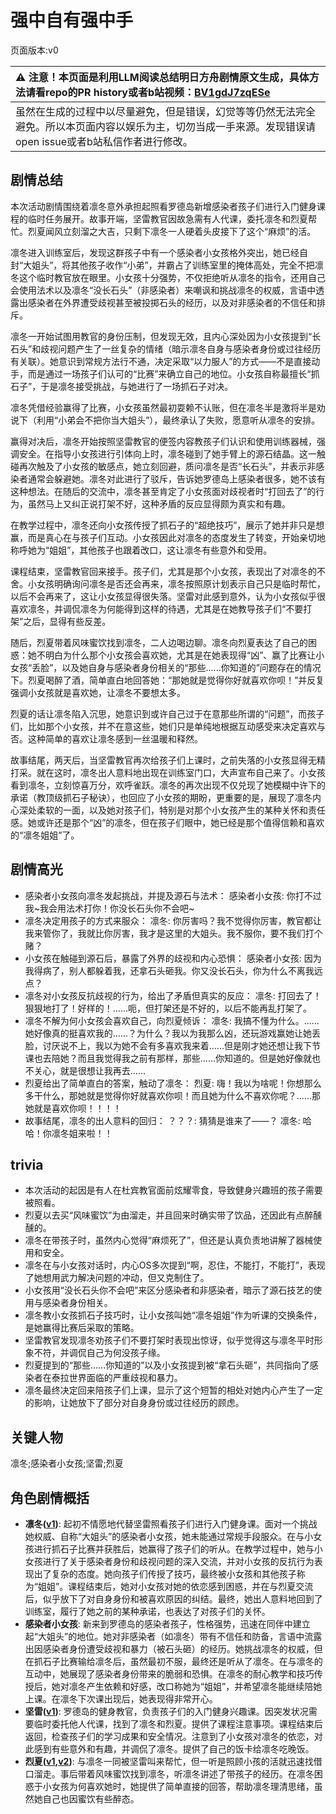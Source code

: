 # 强中自有强中手
页面版本:v0
 

| :warning: 注意！本页面是利用LLM阅读总结明日方舟剧情原文生成，具体方法请看repo的PR history或者b站视频：[BV1gdJ7zqESe](https://www.bilibili.com/video/BV1gdJ7zqESe/)         |
|:----------------------------|
| 虽然在生成的过程中以尽量避免，但是错误，幻觉等等仍然无法完全避免。所以本页面内容以娱乐为主，切勿当成一手来源。发现错误请open issue或者b站私信作者进行修改。|



## 剧情总结
本次活动剧情围绕着凛冬意外承担起照看罗德岛新增感染者孩子们进行入门健身课程的临时任务展开。故事开端，坚雷教官因故急需有人代课，委托凛冬和烈夏帮忙。烈夏闻风立刻溜之大吉，只剩下凛冬一人硬着头皮接下了这个“麻烦”的活。

凛冬进入训练室后，发现这群孩子中有一个感染者小女孩格外突出，她已经自封“大姐头”，将其他孩子收作“小弟”，并霸占了训练室里的掩体高处，完全不把凛冬这个临时教官放在眼里。小女孩十分强势，不仅拒绝听从凛冬的指令，还用自己会使用法术以及凛冬“没长石头”（非感染者）来嘲讽和挑战凛冬的权威，言语中透露出感染者在外界遭受歧视甚至被投掷石头的经历，以及对非感染者的不信任和排斥。

凛冬一开始试图用教官的身份压制，但发现无效，且内心深处因为小女孩提到“长石头”和歧视问题产生了一丝复杂的情绪（暗示凛冬自身与感染者身份或过往经历有关联）。她意识到常规方法行不通，决定采取“以力服人”的方式——不是直接动手，而是通过一场孩子们认可的“比赛”来确立自己的地位。小女孩自称最擅长“抓石子”，于是凛冬接受挑战，与她进行了一场抓石子对决。

凛冬凭借经验赢得了比赛，小女孩虽然最初耍赖不认账，但在凛冬半是激将半是劝说下（利用“小弟会不把你当大姐头”），最终承认了失败，愿意听从凛冬的安排。

赢得对决后，凛冬开始按照坚雷教官的便签内容教孩子们认识和使用训练器械，强调安全。在指导小女孩进行引体向上时，凛冬碰到了她手臂上的源石结晶。这一触碰再次触及了小女孩的敏感点，她立刻回避，质问凛冬是否“长石头”，并表示非感染者通常会躲避她。凛冬对此进行了驳斥，告诉她罗德岛上感染者很多，她不该有这种想法。在随后的交流中，凛冬甚至肯定了小女孩面对歧视者时“打回去了”的行为，虽然马上又纠正说打架不好，这种矛盾的反应显得颇为真实和有趣。

在教学过程中，凛冬还向小女孩传授了抓石子的“超绝技巧”，展示了她并非只是想赢，而是真心在与孩子们互动。小女孩因此对凛冬的态度发生了转变，开始亲切地称呼她为“姐姐”，其他孩子也跟着改口，这让凛冬有些意外和受用。

课程结束，坚雷教官回来接手。孩子们，尤其是那个小女孩，表现出了对凛冬的不舍。小女孩明确询问凛冬是否还会再来，凛冬按照原计划表示自己只是临时帮忙，以后不会再来了，这让小女孩显得很失落。坚雷对此感到意外，认为小女孩似乎很喜欢凛冬，并调侃凛冬为何能得到这样的待遇，尤其是在她教导孩子们“不要打架”之后，显得有些反差。

随后，烈夏带着风味蜜饮找到凛冬，二人边喝边聊。凛冬向烈夏表达了自己的困惑：她不明白为什么那个小女孩会喜欢她，尤其是在她表现得“凶”、赢了比赛让小女孩“丢脸”，以及她自身与感染者身份相关的“那些......你知道的”问题存在的情况下。烈夏喝醉了酒，简单直白地回答她：“那她就是觉得你好就喜欢你呗！”并反复强调小女孩就是喜欢她，让凛冬不要想太多。

烈夏的话让凛冬陷入沉思，她意识到或许自己过于在意那些所谓的“问题”，而孩子们，比如那个小女孩，并不在意这些，她们只是单纯地根据互动感受来决定喜欢与否。这种简单的喜欢让凛冬感到一丝温暖和释然。

故事结尾，两天后，当坚雷教官再次给孩子们上课时，之前失落的小女孩显得无精打采。就在这时，凛冬出人意料地出现在训练室门口，大声宣布自己来了。小女孩看到凛冬，立刻惊喜万分，欢呼雀跃。凛冬的再次出现不仅兑现了她模糊中许下的承诺（教顶级抓石子秘诀），也回应了小女孩的期盼，更重要的是，展现了凛冬内心深处柔软的一面，以及她对孩子们，特别是对那个小女孩产生的某种关怀和责任感。她或许还是那个“凶”的凛冬，但在孩子们眼中，她已经是那个值得信赖和喜欢的“凛冬姐姐”了。
## 剧情高光
- 感染者小女孩向凛冬发起挑战，并提及源石与法术：
  感染者小女孩: 你打不过我~我会用法术打你！你没长石头你不会吧~
- 凛冬决定用孩子的方式来服众：
  凛冬: 你厉害吗？我不觉得你厉害，教官都让我来管你了，我就比你厉害，我才是这里的大姐头。我不服你，要不我们打个赌？
- 小女孩在触碰到源石后，暴露了外界的歧视和内心恐惧：
  感染者小女孩: 因为我得病了，别人都躲着我，还拿石头砸我。你又没长石头，你为什么不离我远点？
- 凛冬对小女孩反抗歧视的行为，给出了矛盾但真实的反应：
  凛冬: 打回去了！狠狠地打了！好样的！......呃，但打架还是不好的，以后不能再乱打架了。
- 凛冬不解为何小女孩会喜欢自己，向烈夏倾诉：
  凛冬: 我搞不懂为什么。......她好像真的挺喜欢我的......？为什么？我以为我那么凶，还玩游戏赢她让她丢脸，讨厌说不上，我以为她不会有多喜欢我来着......但是刚才她还想让我下节课也去陪她？而且我觉得我之前有那样，那些......你知道的。但是她好像就也不关心，就是很想让我再去......
- 烈夏给出了简单直白的答案，触动了凛冬：
  烈夏: 嗨！我以为啥呢！你想那么多干什么，那她就是觉得你好就喜欢你呗！而且她为什么不喜欢你呢？......那她就是喜欢你呗！！！！
- 故事结尾，凛冬的出人意料的回归：
  ？？？: 猜猜是谁来了——？
  凛冬: 哈哈！你凛冬姐来啦！！
## trivia
- 本次活动的起因是有人在杜宾教官面前炫耀零食，导致健身兴趣班的孩子需要被照看。
- 烈夏以去买“风味蜜饮”为由溜走，并且回来时确实带了饮品，还因此有点醉醺醺的。
- 凛冬在带孩子时，虽然内心觉得“麻烦死了”，但还是认真负责地讲解了器械使用和安全。
- 凛冬在与小女孩对话时，内心OS多次提到“啊，忍住，不能打，不能打”，表现了她想用武力解决问题的冲动，但又克制住了。
- 小女孩用“没长石头你不会吧”来区分感染者和非感染者，暗示了源石技艺的使用与感染者身份相关。
- 凛冬教小女孩抓石子技巧时，让小女孩叫她“凛冬姐姐”作为听课的交换条件，是她赢得比赛后采取的策略。
- 坚雷教官发现凛冬劝孩子们不要打架时表现出惊讶，似乎觉得这与凛冬平时形象不符，并调侃自己为何没孩子缘。
- 烈夏提到的“那些......你知道的”以及小女孩提到被“拿石头砸”，共同指向了感染者在泰拉世界面临的严重歧视和暴力。
- 凛冬最终决定回来陪孩子们上课，显示了这个短暂的相处对她内心产生了一定的影响，让她放下了部分对自身身份或过往经历的顾虑。
## 关键人物
凛冬;感染者小女孩;坚雷;烈夏
## 角色剧情概括
-   **凛冬([v1](../chars/char_115_headbr.md))**: 起初不情愿地代替坚雷照看孩子们进行入门健身课。面对一个挑战她权威、自称“大姐头”的感染者小女孩，她未能通过常规手段服众。在与小女孩进行抓石子比赛并获胜后，她赢得了孩子们的听从。在教学过程中，她与小女孩进行了关于感染者身份和歧视问题的深入交流，并对小女孩的反抗行为表现出了复杂的态度。她向孩子们传授了技巧，最终被小女孩和其他孩子称为“姐姐”。课程结束后，她对小女孩对她的依恋感到困惑，并在与烈夏交流后，似乎放下了对自身身份和被喜欢原因的纠结。最终，她出人意料地回到了训练室，履行了她之前的某种承诺，也表达了对孩子们的关怀。
-   **感染者小女孩**: 新来到罗德岛的感染者孩子，性格强势，迅速在同伴中建立起“大姐头”的地位。她对非感染者（如凛冬）带有不信任和防备，言语中流露出因感染者身份遭受歧视和暴力（被石头砸）的经历。她挑战凛冬的权威，但在抓石子比赛输给凛冬后，虽然最初不服，最终还是听从了凛冬。在与凛冬的互动中，她展现了感染者身份带来的脆弱和恐惧。在凛冬的耐心教学和技巧传授后，她对凛冬产生依赖和好感，改口称她为“姐姐”，并希望凛冬能继续陪她上课。在凛冬下次课出现后，她表现得非常开心。
-   **坚雷([v1](../chars/char_260_durnar.md))**: 罗德岛的健身教官，负责孩子们的入门健身兴趣课。因突发状况需要临时委托他人代课，找到了凛冬和烈夏。提供了课程注意事项。课程结束后返回，检查孩子们的学习成果和安全情况。注意到了小女孩对凛冬的依恋，对此感到有些意外和有趣，并调侃了凛冬。提供了自己的饭卡给凛冬吃晚饭。
-   **烈夏([v1](../chars/char_194_leto.md),[v2](../char_v3/char_194_leto.md))**: 与凛冬一同被坚雷叫来帮忙，但一听是照顾小孩的活就迅速找借口溜走。事后带着风味蜜饮找到凛冬，听凛冬讲述了带孩子的经历。在凛冬困惑于小女孩为何喜欢她时，她提供了简单直接的回答，帮助凛冬理清思绪，虽然她自己也因蜜饮有些醉态。